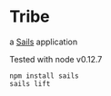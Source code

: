 # Tribe

a [Sails](http://sailsjs.org) application

Tested with node v0.12.7

```
npm install sails
sails lift
```
